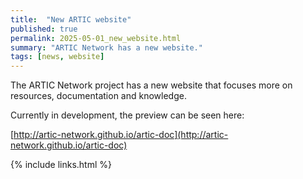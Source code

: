 ```yaml
---
title:  "New ARTIC website"
published: true
permalink: 2025-05-01_new_website.html
summary: "ARTIC Network has a new website."
tags: [news, website]
---
```


The ARTIC Network project has a new website that focuses more on resources, documentation and knowledge.

Currently in development, the preview can be seen here:

[http://artic-network.github.io/artic-doc](http://artic-network.github.io/artic-doc)

{% include links.html %}
